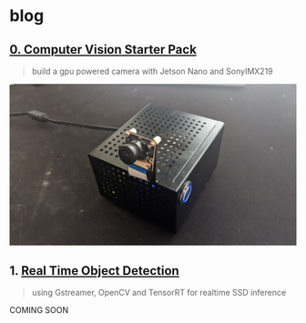 # blog 

## [0. Computer Vision Starter Pack](https://seanavery.github.io/jetson-nano-box/#/)
> build a gpu powered camera with Jetson Nano and SonyIMX219

[![computer-svision-starter-pack](device.jpg)](https://seanavery.github.io/jetson-nano-box/#/)

## 1. [Real Time Object Detection](http://sean.vision)
> using Gstreamer, OpenCV and TensorRT for realtime SSD inference

COMING SOON
